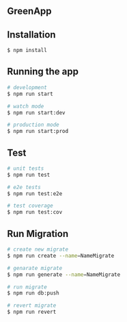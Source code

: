 ## GreenApp

## Installation

```bash
$ npm install
```

## Running the app

```bash
# development
$ npm run start

# watch mode
$ npm run start:dev

# production mode
$ npm run start:prod
```

## Test

```bash
# unit tests
$ npm run test

# e2e tests
$ npm run test:e2e

# test coverage
$ npm run test:cov
```

## Run Migration

```bash
# create new migrate
$ npm run create --name=NameMigrate

# genarate migrate
$ npm run generate --name=NameMigrate

# run migrate
$ npm run db:push

# revert migrate
$ npm run revert
```

